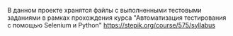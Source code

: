 В данном проекте хранятся файлы с выполненными тестовыми заданиями в рамках прохождения курса "Автоматизация тестирования с помощью Selenium и Python" https://stepik.org/course/575/syllabus
